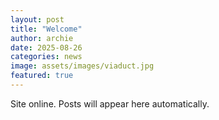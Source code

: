 ```yaml
---
layout: post
title: "Welcome"
author: archie
date: 2025-08-26
categories: news
image: assets/images/viaduct.jpg
featured: true
---
```

Site online. Posts will appear here automatically.
